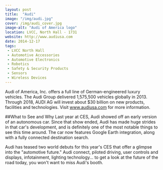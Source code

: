 ```yaml
---
layout: post
title:  "Audi"
image: "/img/audi.jpg"
cover: /img/audi_cover.jpg
image-alt: "Audi of America logo"
location: LVCC, North Hall - 1731
website: http://www.audiusa.com
date: 2014-12-17
tags:
 - LVCC North Hall
 - Automotive Accessories
 - Automotive Electronics
 - Robotics
 - Safety & Security Products
 - Sensors
 - Wireless Devices
---
```


Audi of America, Inc. offers a full line of German-engineered luxury vehicles. The Audi Group delivered 1,575,500 vehicles globally in 2013. Through 2018, AUDI AG will invest about $30 billion on new products, facilities and technologies. Visit www.audiusa.com for more information.

##What to See and Why
Last year at CES, Audi showed off an early version of an autonomous car. Since that show ended, Audi has made huge strides in that car's development, and is definitely one of the most notable things to see this time around. The car now features Google Earth integration, along with a fully connected destination search. 

Audi has teased two world debuts for this year's CES that offer a glimpse into the "automotive future." Audi connect, piloted driving, user controls and displays, infotainment, lighting technology... to get a look at the future of the road today, you won't want to miss Audi's booth.




